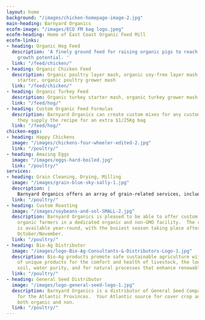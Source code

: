 ```yaml
---
layout: home
background: "/images/chicken-homepage-image-2.jpg"
main-heading: Barnyard Organics
ecofm-image: "/images/ECO FM bag logo.jpeg"
ecofm-heading: Home of East Coast Organic Feed Mill
ecofm-links:
- heading: Organic Hog Feed
  description: 'A finely ground feed for raising organic pigs to reach their full
    growth potential. '
  link: "/feed/chicken/"
- heading: Organic Chicken Feed
  description: Organic poultry layer mash, organic soy-free layer mash, organic chick
    starter, organic poultry grower mash
  link: "/feed/chicken/"
- heading: Organic Turkey Feed
  description: Organic turkey starter mash, organic turkey grower mash
  link: "/feed/hog/"
- heading: Custom Organic Feed Formulas
  description: Barnyard Organics can create custom mixes for any customer provided
    they supply the recipe for an extra $1/25Kg bag
  link: "/feed/hog/"
chicken-eggs:
- heading: Happy Chickens
  image: "/images/chickens-four-wheeler-edited-2.jpg"
  link: "/poultry/"
- heading: Amazing Eggs
  image: "/images/eggs-hard-boiled.jpg"
  link: "/poultry/"
services:
- heading: Grain Cleaning, Drying, Milling
  image: "/images/grain-blue-sky-sally-1.jpg"
  description: |
    Barnyard Organics offers an array of grain-related services, including:  cleaning; drying; milling.
  link: "/poultry/"
- heading: Custom Roasting
  image: "/images/soybeans-and-sol-SMALL-2.jpg"
  description: Barnyard Organics is pleased to be able to offer custom roasting for
    organic farmers in a dedicated organic and non-GMO facility.  The roasting service
    is available year-round, with the busiest season taking place after harvest in
    October/November.
  link: "/poultry/"
- heading: Bio-Ag Distributor
  image: "/images/logo-Bio-Ag-Consultants-&-Distributors-Logo-1.jpg"
  description: Bio-Ag products promote safe sustainable agriculture with a variety
    of unique products for the comfort and health of livestock, the longevity of our
    soil, water purity, and for natural processes that enhance renewable resources.
  link: "/poultry/"
- heading: General Seed Distributor
  image: "/images/logo-general-seed-logo-1.jpg"
  description: Barnyard Organics is a distributor of General Seed Company’s products
    for the Atlantic Provinces.  Your Atlantic source for cover crop and forage seeds,
    both organic and non.
  link: "/poultry/"
---
```

